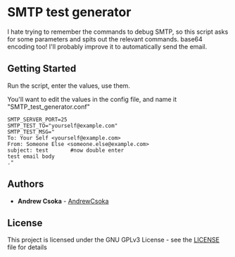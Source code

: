 # SMTP test generator

I hate trying to remember the commands to debug SMTP, so this script asks for some parameters and spits out the relevant commands. base64 encoding too! I'll probably improve it to automatically send the email.

## Getting Started

Run the script, enter the values, use them.

You'll want to edit the values in the config file, and name it "SMTP_test_generator.conf"

```
SMTP_SERVER_PORT=25
SMTP_TEST_TO="yourself@example.com"
SMTP_TEST_MSG="
To: Your Self <yourself@example.com>
From: Someone Else <someone.else@example.com>
subject: test       #now double enter
test email body
."
```

## Authors

* **Andrew Csoka** - [AndrewCsoka](https://github.com/AndrewCsoka)

## License

This project is licensed under the GNU GPLv3 License - see the [LICENSE](LICENSE) file for details
